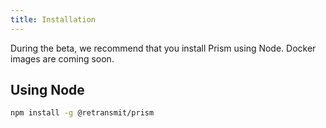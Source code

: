 ```yaml
---
title: Installation
---
```


During the beta, we recommend that you install Prism using Node. Docker images are coming soon.

## Using Node

```sh
npm install -g @retransmit/prism
```

